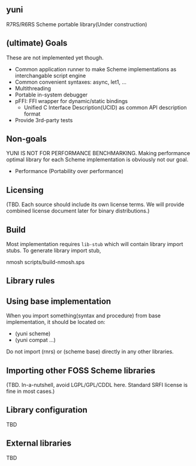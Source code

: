 yuni
----

R7RS/R6RS Scheme portable library(Under construction)

## (ultimate) Goals

These are not implemented yet though.

* Common application runner to make Scheme implementations as interchangable script engine
* Common convenient syntaxes: async, let1, ...
* Multithreading
* Portable in-system debugger
* pFFI: FFI wrapper for dynamic/static bindings
  * Unified C Interface Description(UCID) as common API description format
* Provide 3rd-party tests 

## Non-goals

YUNI IS NOT FOR PERFORMANCE BENCHMARKING. Making performance optimal library for each Scheme implementation is obviously not our goal. 

* Performance (Portability over performance)

## Licensing

(TBD. Each source should include its own license terms. We will provide combined license document later for binary distributions.)

Build
-----

Most implementation requires `lib-stub` which will contain library import stubs.
To generate library import stub,

 nmosh scripts/build-nmosh.sps

Library rules
-------------

## Using base implementation

When you import something(syntax and procedure) from base implementation, it should be located on: 

* (yuni scheme)
* (yuni compat ...)

Do not import (rnrs) or (scheme base) directly in any other libraries.

## Importing other FOSS Scheme libraries

(TBD. In-a-nutshell, avoid LGPL/GPL/CDDL here. Standard SRFI license is fine in most cases.)

Library configuration
---------------------

TBD

External libraries
------------------

TBD
